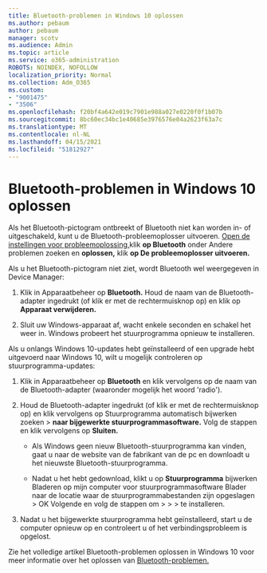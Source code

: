 ```yaml
---
title: Bluetooth-problemen in Windows 10 oplossen
ms.author: pebaum
author: pebaum
manager: scotv
ms.audience: Admin
ms.topic: article
ms.service: o365-administration
ROBOTS: NOINDEX, NOFOLLOW
localization_priority: Normal
ms.collection: Adm_O365
ms.custom:
- "9001475"
- "3506"
ms.openlocfilehash: f20bf4a642e019c7901e988a027e0220f0f1b07b
ms.sourcegitcommit: 8bc60ec34bc1e40685e3976576e04a2623f63a7c
ms.translationtype: MT
ms.contentlocale: nl-NL
ms.lasthandoff: 04/15/2021
ms.locfileid: "51812927"
---
```

# <a name="fix-bluetooth-problems-in-windows-10"></a>Bluetooth-problemen in Windows 10 oplossen

Als het Bluetooth-pictogram ontbreekt of Bluetooth niet kan worden in- of uitgeschakeld, kunt u de Bluetooth-probleemoplosser uitvoeren. [Open de instellingen voor probleemoplossing,](ms-settings:troubleshoot)klik **op Bluetooth** onder Andere problemen zoeken en **oplossen,** klik **op De probleemoplosser uitvoeren.**

Als u het Bluetooth-pictogram niet ziet, wordt Bluetooth wel weergegeven in Device Manager:

1. Klik in Apparaatbeheer op **Bluetooth.** Houd de naam van de Bluetooth-adapter ingedrukt (of klik er met de rechtermuisknop op) en klik op **Apparaat verwijderen.**

2. Sluit uw Windows-apparaat af, wacht enkele seconden en schakel het weer in. Windows probeert het stuurprogramma opnieuw te installeren.

Als u onlangs Windows 10-updates hebt geïnstalleerd of een upgrade hebt uitgevoerd naar Windows 10, wilt u mogelijk controleren op stuurprogramma-updates:

1. Klik in Apparaatbeheer op **Bluetooth** en klik vervolgens op de naam van de Bluetooth-adapter (waaronder mogelijk het woord 'radio').

2. Houd de Bluetooth-adapter ingedrukt (of klik er met de rechtermuisknop op) en klik vervolgens op Stuurprogramma automatisch bijwerken zoeken  >  **naar bijgewerkte stuurprogrammasoftware.** Volg de stappen en klik vervolgens op **Sluiten.**

      - Als Windows geen nieuw Bluetooth-stuurprogramma kan vinden, gaat u naar de website van de fabrikant van de pc en downloadt u het nieuwste Bluetooth-stuurprogramma.

    - Nadat u het hebt gedownload, klikt u op **Stuurprogramma** bijwerken Bladeren op mijn computer voor stuurprogrammasoftware Blader naar de locatie waar de stuurprogrammabestanden zijn opgeslagen > OK Volgende en volg de stappen om  >    >     >  te installeren.

3. Nadat u het bijgewerkte stuurprogramma hebt geïnstalleerd, start u de computer opnieuw op en controleert u of het verbindingsprobleem is opgelost.

Zie het volledige artikel Bluetooth-problemen oplossen in Windows 10 voor meer informatie over het oplossen van [Bluetooth-problemen.](https://support.microsoft.com/help/14169/windows-10-fix-bluetooth-problems)
